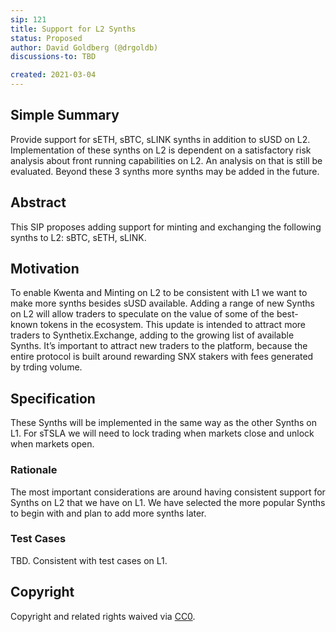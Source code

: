 ```yaml
---
sip: 121
title: Support for L2 Synths
status: Proposed
author: David Goldberg (@drgoldb)
discussions-to: TBD

created: 2021-03-04
---
```


## Simple Summary

Provide support for sETH, sBTC, sLINK synths in addition to sUSD on L2. Implementation of these synths on L2 is dependent on a satisfactory risk analysis about front running capabilities on L2. An analysis on that is still be evaluated. Beyond these 3 synths more synths may be added in the future. 

## Abstract

This SIP proposes adding support for minting and exchanging the following synths to L2: sBTC, sETH, sLINK.

## Motivation

To enable Kwenta and Minting on L2 to be consistent with L1 we want to make more synths besides sUSD available. Adding a range of new Synths on L2 will allow traders to speculate on the value of some of the best-known tokens in the ecosystem. This update is intended to attract more traders to Synthetix.Exchange, adding to the growing list of available Synths. It’s important to attract new traders to the platform, because the entire protocol is built around rewarding SNX stakers with fees generated by trding volume.

## Specification

These Synths will be implemented in the same way as the other Synths on L1. For sTSLA we will need to lock trading when markets close and unlock when markets open.

### Rationale

The most important considerations are around having consistent support for Synths on L2 that we have on L1. We have selected the more popular Synths to begin with and plan to add more synths later.

### Test Cases

TBD. Consistent with test cases on L1.

## Copyright

Copyright and related rights waived via [CC0](https://creativecommons.org/publicdomain/zero/1.0/).


